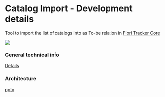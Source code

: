# Catalog Import - Development details

Tool to import the list of catalogs into as To-be relation in [Fiori Tracker Core](/ft-core.md)

![](res/ci.png)

### General technical info
[Details](/tech/ci.md)

### Architecture
[pptx](/dev/arch/ci.pptx)




